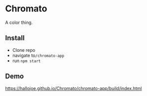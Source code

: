# Chromato
A color thing.

## Install

 - Clone repo
 - navigate to`/chromato-app` 
 - run `npm start` 

## Demo

https://hallojoe.github.io/Chromato/chromato-app/build/index.html
